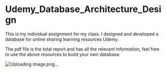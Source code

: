 # Udemy_Database_Architecture_Design
This is my individual assignment for my class. I designed and developed a database for online sharing learning resources Udemy.

The pdf file is the total report and has all the relevant information, feel free to use the above resources to build your own database.

![Uploading image.png…]()
